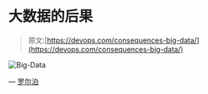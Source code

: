 # 大数据的后果

> 原文:[https://devops.com/consequences-big-data/](https://devops.com/consequences-big-data/)

![Big-Data](../Images/4c4756dcb2fba990093b084a98af67b3.png)

— [罗尔泊](https://devops.com/author/breselman/)